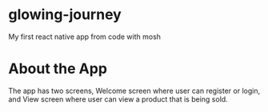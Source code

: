 # glowing-journey
My first react native app from code with mosh
# About the App
The app has two screens, Welcome screen where user can register or login, and View screen where user can view a
product that is being sold. 
